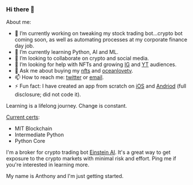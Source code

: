 ### Hi there 👋


<!--
**aamabile001/aamabile001** is a ✨ _special_ ✨ repository because its `README.md` (this file) appears on your GitHub profile.
-->

About me:

- 🔭 I’m currently working on tweaking my stock trading bot...crypto bot coming soon, as well as automating processes at my corporate finance day job.
- 🌱 I’m currently learning Python, AI and ML.
- 👯 I’m looking to collaborate on crypto and social media.
- 🤔 I’m looking for help with NFTs and growing [IG](https://www.instagram.com/oceanlovetv) and [YT](https://www.youtube.com/channel/UCZi3fM7_fN8Z7k5ZrB4huUA) audiences.
- 💬 Ask me about buying my [nfts](https://opensea.io/hollaattonytone) and [oceanlovetv](oceanlovetv.net).
- 📫 How to reach me: [twitter](twitter.com/aamabile001) or [email](mailto:aamabile001@gmail.com).
- ⚡ Fun fact: I have created an app from scratch on [iOS](https://apps.apple.com/us/app/mrd-married-social-community/id1462458848) and [Andriod](https://play.google.com/store/apps/details?id=com.mrd.com) (full disclosure; did not code it).

Learning is a lifelong journey. Change is constant.

[Current certs](http://amabilemedia.com/my-certifications/):
- MIT Blockchain
- Intermediate Python
- Python Core

I'm a broker for crypto trading bot [Einstein AI](https://www.einsteinai.io). It's a great way to get exposure to the crypto markets with minimal risk and effort. Ping me if you're interested in learning more.

My name is Anthony and I'm just getting started.
